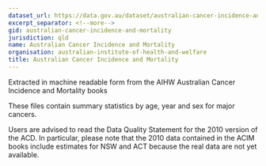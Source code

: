 ```yaml
---
dataset_url: https://data.gov.au/dataset/australian-cancer-incidence-and-mortality
excerpt_separator: <!--more-->
gid: australian-cancer-incidence-and-mortality
jurisdiction: qld
name: Australian Cancer Incidence and Mortality
organisation: australian-institute-of-health-and-welfare
title: Australian Cancer Incidence and Mortality
---
```


Extracted in machine readable form from the AIHW Australian Cancer Incidence and Mortality books

<!--more-->

These files contain summary statistics by age, year and sex for major cancers.

Users are advised to read the Data Quality Statement for the 2010 version of the ACD. In particular, please note that the 2010 data contained in the ACIM books include estimates for NSW and ACT because the real data are not yet available.